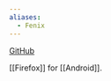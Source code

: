 ```yaml
---
aliases:
  - Fenix
---
```


[GitHub](https://github.com/mozilla-mobile/firefox-android)

[[Firefox]] for [[Android]].